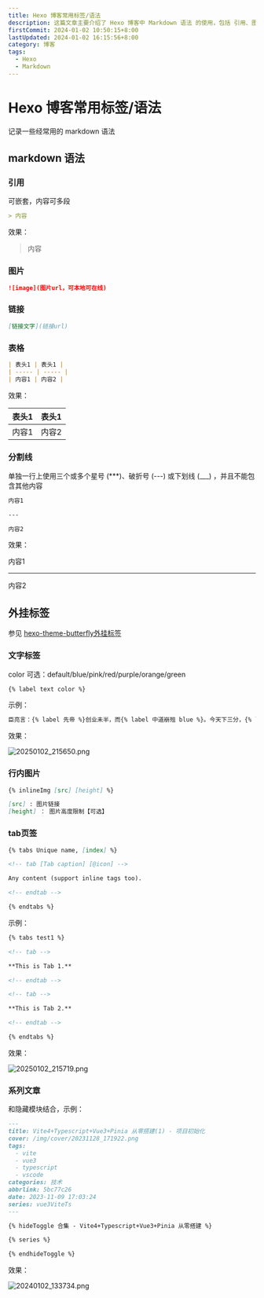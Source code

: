 ```yaml
---
title: Hexo 博客常用标签/语法
description: 这篇文章主要介绍了 Hexo 博客中 Markdown 语法 的使用，包括 引用、图片、链接、表格、分割线、外挂标签、文字标签、行内图片 和 tab页签 等内容
firstCommit: 2024-01-02 10:50:15+8:00
lastUpdated: 2024-01-02 16:15:56+8:00
category: 博客
tags:
  - Hexo
  - Markdown
---
```


# Hexo 博客常用标签/语法

记录一些经常用的 markdown 语法

## markdown 语法

### 引用

可嵌套，内容可多段

```markdown
> 内容
```

效果：

> 内容

### 图片

```markdown
![image](图片url，可本地可在线)
```

### 链接

```markdown
[链接文字](链接url)
```

### 表格

```markdown
| 表头1 | 表头1 |
| ----- | ----- |
| 内容1 | 内容2 |
```

效果：

| 表头1 | 表头1 |
| ----- | ----- |
| 内容1 | 内容2 |

### 分割线

单独一行上使用三个或多个星号 (\*\*\*)、破折号 (---) 或下划线 (\_\_\_) ，并且不能包含其他内容

```markdown
内容1

---

内容2
```

效果：

内容1

---

内容2

## 外挂标签

参见 [hexo-theme-butterfly外挂标签](https://butterfly.js.org/posts/4aa8abbe/#%E6%A8%99%E7%B1%A4%E5%A4%96%E6%8E%9B%EF%BC%88Tag-Plugins%EF%BC%89)

### 文字标签

color 可选：default/blue/pink/red/purple/orange/green

```markdown
{% label text color %}
```

示例：

```markdown
臣亮言：{% label 先帝 %}创业未半，而{% label 中道崩殂 blue %}。今天下三分，{% label 益州疲敝 pink %}，此诚{% label 危急存亡之秋 red %}也！然侍衞之臣，不懈于内；{% label 忠志之士 purple %}，忘身于外者，盖追先帝之殊遇，欲报之于陛下也。诚宜{% label 开张圣听 orange %}，以光先帝遗德，恢弘志士之气；不宜{% label 妄自菲薄 green %}，引喻失义，以塞忠谏之路也。
```

效果：

![20250102_215650.png](https://www.helloimg.com/i/2025/01/02/67769b1685bd2.png)

### 行内图片

```markdown
{% inlineImg [src] [height] %}

[src] : 图片链接
[height] ： 图片高度限制【可选】
```

### tab页签

```markdown
{% tabs Unique name, [index] %}

<!-- tab [Tab caption] [@icon] -->

Any content (support inline tags too).

<!-- endtab -->

{% endtabs %}
```

示例：

```markdown
{% tabs test1 %}

<!-- tab -->

**This is Tab 1.**

<!-- endtab -->

<!-- tab -->

**This is Tab 2.**

<!-- endtab -->

{% endtabs %}
```

效果：

![20250102_215719.png](https://www.helloimg.com/i/2025/01/02/67769b15ec337.png)

### 系列文章

和隐藏模块结合，示例：

```markdown
---
title: Vite4+Typescript+Vue3+Pinia 从零搭建(1) - 项目初始化
cover: /img/cover/20231128_171922.png
tags:
  - vite
  - vue3
  - typescript
  - vscode
categories: 技术
abbrlink: 5bc77c26
date: 2023-11-09 17:03:24
series: vue3ViteTs
---

{% hideToggle 合集 - Vite4+Typescript+Vue3+Pinia 从零搭建 %}

{% series %}

{% endhideToggle %}
```

效果：

![20240102_133734.png](https://www.helloimg.com/i/2025/01/02/67768f1d78a7b.png)
